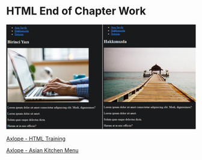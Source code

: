 # HTML End of Chapter Work

![alt text](https://github.com/Axlope/html-training/blob/main/html-training.png)

<p><a href="https://axlope.github.io/html-training/">Axlope - HTML Training</a><p>
<p><a href="https://axlope.github.io/asian-kitchen-menu/">Axlope - Asian Kitchen Menu</a><p>
